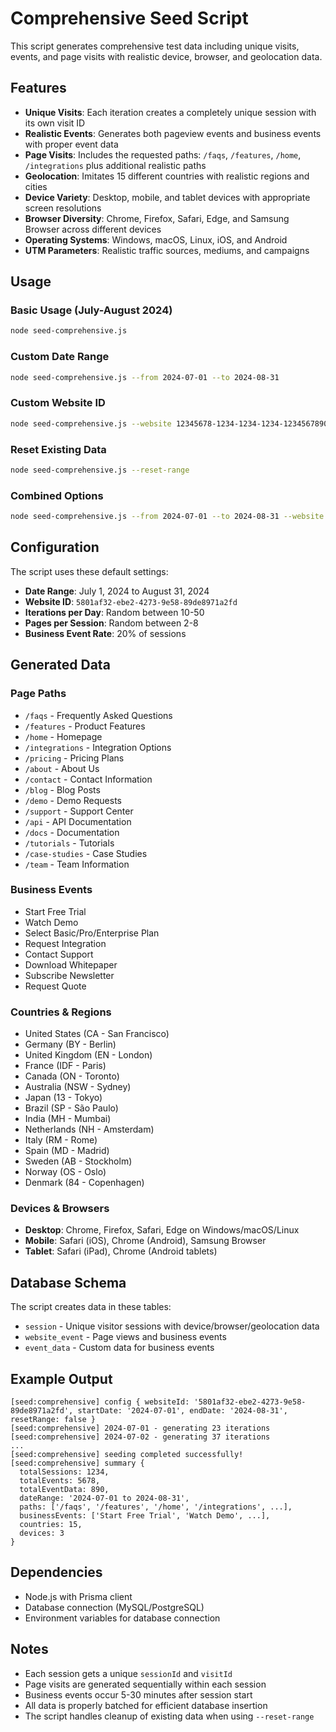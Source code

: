 # Comprehensive Seed Script

This script generates comprehensive test data including unique visits, events, and page visits with realistic device, browser, and geolocation data.

## Features

- **Unique Visits**: Each iteration creates a completely unique session with its own visit ID
- **Realistic Events**: Generates both pageview events and business events with proper event data
- **Page Visits**: Includes the requested paths: `/faqs`, `/features`, `/home`, `/integrations` plus additional realistic paths
- **Geolocation**: Imitates 15 different countries with realistic regions and cities
- **Device Variety**: Desktop, mobile, and tablet devices with appropriate screen resolutions
- **Browser Diversity**: Chrome, Firefox, Safari, Edge, and Samsung Browser across different devices
- **Operating Systems**: Windows, macOS, Linux, iOS, and Android
- **UTM Parameters**: Realistic traffic sources, mediums, and campaigns

## Usage

### Basic Usage (July-August 2024)
```bash
node seed-comprehensive.js
```

### Custom Date Range
```bash
node seed-comprehensive.js --from 2024-07-01 --to 2024-08-31
```

### Custom Website ID
```bash
node seed-comprehensive.js --website 12345678-1234-1234-1234-123456789012
```

### Reset Existing Data
```bash
node seed-comprehensive.js --reset-range
```

### Combined Options
```bash
node seed-comprehensive.js --from 2024-07-01 --to 2024-08-31 --website custom-id --reset-range
```

## Configuration

The script uses these default settings:
- **Date Range**: July 1, 2024 to August 31, 2024
- **Website ID**: `5801af32-ebe2-4273-9e58-89de8971a2fd`
- **Iterations per Day**: Random between 10-50
- **Pages per Session**: Random between 2-8
- **Business Event Rate**: 20% of sessions

## Generated Data

### Page Paths
- `/faqs` - Frequently Asked Questions
- `/features` - Product Features
- `/home` - Homepage
- `/integrations` - Integration Options
- `/pricing` - Pricing Plans
- `/about` - About Us
- `/contact` - Contact Information
- `/blog` - Blog Posts
- `/demo` - Demo Requests
- `/support` - Support Center
- `/api` - API Documentation
- `/docs` - Documentation
- `/tutorials` - Tutorials
- `/case-studies` - Case Studies
- `/team` - Team Information

### Business Events
- Start Free Trial
- Watch Demo
- Select Basic/Pro/Enterprise Plan
- Request Integration
- Contact Support
- Download Whitepaper
- Subscribe Newsletter
- Request Quote

### Countries & Regions
- United States (CA - San Francisco)
- Germany (BY - Berlin)
- United Kingdom (EN - London)
- France (IDF - Paris)
- Canada (ON - Toronto)
- Australia (NSW - Sydney)
- Japan (13 - Tokyo)
- Brazil (SP - São Paulo)
- India (MH - Mumbai)
- Netherlands (NH - Amsterdam)
- Italy (RM - Rome)
- Spain (MD - Madrid)
- Sweden (AB - Stockholm)
- Norway (OS - Oslo)
- Denmark (84 - Copenhagen)

### Devices & Browsers
- **Desktop**: Chrome, Firefox, Safari, Edge on Windows/macOS/Linux
- **Mobile**: Safari (iOS), Chrome (Android), Samsung Browser
- **Tablet**: Safari (iPad), Chrome (Android tablets)

## Database Schema

The script creates data in these tables:
- `session` - Unique visitor sessions with device/browser/geolocation data
- `website_event` - Page views and business events
- `event_data` - Custom data for business events

## Example Output

```
[seed:comprehensive] config { websiteId: '5801af32-ebe2-4273-9e58-89de8971a2fd', startDate: '2024-07-01', endDate: '2024-08-31', resetRange: false }
[seed:comprehensive] 2024-07-01 - generating 23 iterations
[seed:comprehensive] 2024-07-02 - generating 37 iterations
...
[seed:comprehensive] seeding completed successfully!
[seed:comprehensive] summary { 
  totalSessions: 1234, 
  totalEvents: 5678, 
  totalEventData: 890,
  dateRange: '2024-07-01 to 2024-08-31',
  paths: ['/faqs', '/features', '/home', '/integrations', ...],
  businessEvents: ['Start Free Trial', 'Watch Demo', ...],
  countries: 15,
  devices: 3
}
```

## Dependencies

- Node.js with Prisma client
- Database connection (MySQL/PostgreSQL)
- Environment variables for database connection

## Notes

- Each session gets a unique `sessionId` and `visitId`
- Page visits are generated sequentially within each session
- Business events occur 5-30 minutes after session start
- All data is properly batched for efficient database insertion
- The script handles cleanup of existing data when using `--reset-range`
